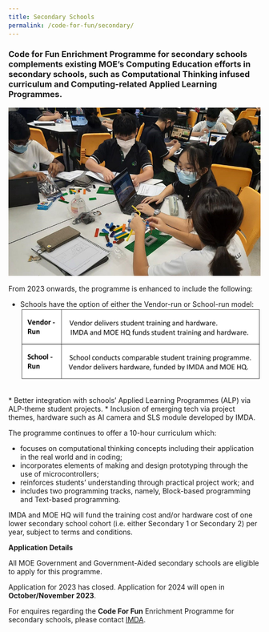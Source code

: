 ```yaml
---
title: Secondary Schools
permalink: /code-for-fun/secondary/
---
```

### Code for Fun Enrichment Programme for secondary schools complements existing MOE’s Computing Education efforts in secondary schools, such as Computational Thinking infused curriculum and Computing-related Applied Learning Programmes.

![Students coding in class](/images/cff/codeforfun2.jpg)

From 2023 onwards, the programme is enhanced to include the following:
* Schools have the option of either the Vendor-run or School-run model:
![](/images/cff/vendor%20or%20school%20run%20models%20lower%20res.png)
<br>
* Better integration with schools’ Applied Learning Programmes (ALP) via ALP-theme student projects.
* Inclusion of emerging tech via project themes, hardware such as AI camera and SLS module developed by IMDA.


The programme continues to offer a 10-hour curriculum which:

*   focuses on computational thinking concepts including their application in the real world and in coding; 
*   incorporates elements of making and design prototyping through the use of microcontrollers;
*  reinforces students’ understanding through practical project work; and
*  includes two programming tracks, namely, Block-based programming and Text-based programming.

       
IMDA and MOE HQ will fund the training cost and/or hardware cost of one lower secondary school cohort (i.e. either Secondary 1 or Secondary 2) per year, subject to terms and conditions.

**Application Details**

All MOE Government and Government-Aided secondary schools are eligible to apply for this programme.

Application for 2023 has closed.  Application for 2024 will open in **October/November 2023**.

For enquires regarding the **Code For Fun** Enrichment Programme for secondary schools, please contact [IMDA](mailto:sing_yuan_tan_from.tp@imda.gov.sg;imda_codesg@imda.gov.sg).